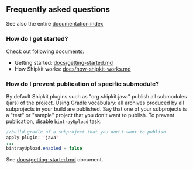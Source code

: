 ## Frequently asked questions

See also the entire [documentation index](/README.md#documentation)

### How do I get started?

Check out following documents:

 - Getting started: [docs/getting-started.md](/docs/getting-started.md)
 - How Shipkit works: [docs/how-shipkit-works.md](/docs/how-shipkit-works.md)

### How do I prevent publication of specific submodule?

By default Shipkit plugins such as "org.shipkit.java" publish all submodules (jars) of the project.
Using Gradle vocabulary: all archives produced by all subprojects in your build are published.
Say that one of your subprojects is a "test" or "sample" project that you don't want to publish.
To prevent publication, disable ```bintrayUpload``` task:

```java
//build.gradle of a subproject that you don't want to publish
apply plugin: 'java'
...
bintrayUpload.enabled = false
```

See [docs/getting-started.md](/docs/getting-started.md) document.



